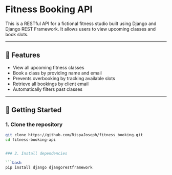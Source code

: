 #  Fitness Booking API

This is a RESTful API for a fictional fitness studio built using Django and Django REST Framework. It allows users to view upcoming classes and book slots.

---

## 📌 Features

- View all upcoming fitness classes
- Book a class by providing name and email
- Prevents overbooking by tracking available slots
- Retrieve all bookings by client email
- Automatically filters past classes

---

## 🚀 Getting Started

### 1. Clone the repository

```bash
git clone https://github.com/RispaJoseph/fitness_booking.git
cd fitness-booking-api


### 2. Install dependencies

```bash
pip install django djangorestframework





